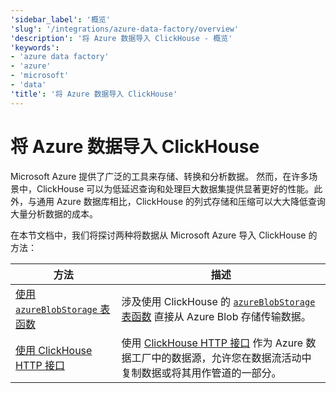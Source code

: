 ```yaml
---
'sidebar_label': '概览'
'slug': '/integrations/azure-data-factory/overview'
'description': '将 Azure 数据导入 ClickHouse - 概览'
'keywords':
- 'azure data factory'
- 'azure'
- 'microsoft'
- 'data'
'title': '将 Azure 数据导入 ClickHouse'
---
```



# 将 Azure 数据导入 ClickHouse

Microsoft Azure 提供了广泛的工具来存储、转换和分析数据。 然而，在许多场景中，ClickHouse 可以为低延迟查询和处理巨大数据集提供显著更好的性能。此外，与通用 Azure 数据库相比，ClickHouse 的列式存储和压缩可以大大降低查询大量分析数据的成本。

在本节文档中，我们将探讨两种将数据从 Microsoft Azure 导入 ClickHouse 的方法：

| 方法                                                                     | 描述                                                                                                                                                                                                          |
|----------------------------------------------------------------------------|----------------------------------------------------------------------------------------------------------------------------------------------------------------------------------------------------------------------|
| [使用 `azureBlobStorage` 表函数](./using_azureblobstorage.md) | 涉及使用 ClickHouse 的 [`azureBlobStorage` 表函数](https://clickhouse.com/docs/sql-reference/table-functions/azureBlobStorage) 直接从 Azure Blob 存储传输数据。                       |
| [使用 ClickHouse HTTP 接口](./using_http_interface.md)           | 使用 [ClickHouse HTTP 接口](https://clickhouse.com/docs/interfaces/http) 作为 Azure 数据工厂中的数据源，允许您在数据流活动中复制数据或将其用作管道的一部分。 |
